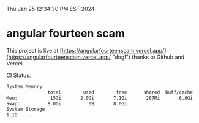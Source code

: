 Thu Jan 25 12:34:30 PM EST 2024

# angular fourteen scam


This project is live at [https://angularfourteenscam.vercel.app/](https://angularfourteenscam.vercel.app/ "dog!") thanks to Github and Vercel.

CI Status: 

```bash
System Memory
               total        used        free      shared  buff/cache   available
Mem:            15Gi       2.0Gi       7.1Gi       267Mi       6.8Gi        13Gi
Swap:          8.0Gi          0B       8.0Gi
System Storage
1.1G	.
```
